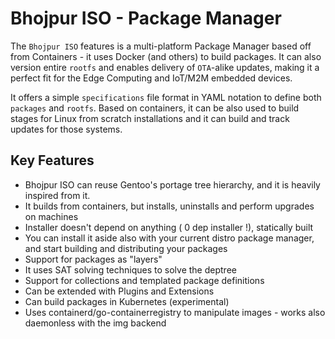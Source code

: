 # Bhojpur ISO - Package Manager

The `Bhojpur ISO` features is a multi-platform Package Manager based off from Containers -
it uses Docker (and others) to build packages. It can also version entire `rootfs` and
enables delivery of `OTA`-alike updates, making it a perfect fit for the Edge Computing
and IoT/M2M embedded devices.

It offers a simple `specifications` file format in YAML notation to define both `packages`
and `rootfs`. Based on containers, it can be also used to build stages for Linux from scratch
installations and it can build and track updates for those systems.

## Key Features

- Bhojpur ISO can reuse Gentoo's portage tree hierarchy, and it is heavily inspired from it.
- It builds from containers, but installs, uninstalls and perform upgrades on machines
- Installer doesn't depend on anything ( 0 dep installer !), statically built
- You can install it aside also with your current distro package manager, and start building
and distributing your packages
- Support for packages as "layers"
- It uses SAT solving techniques to solve the deptree
- Support for collections and templated package definitions
- Can be extended with Plugins and Extensions
- Can build packages in Kubernetes (experimental)
- Uses containerd/go-containerregistry to manipulate images - works also daemonless with the img backend

